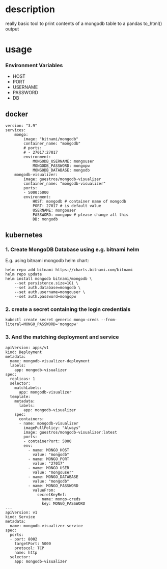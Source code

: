 # description

really basic tool to print contents of a mongodb table to a pandas to_html() output

# usage

### Environment Variables

- HOST 
- PORT 
- USERNAME 
- PASSWORD 
- DB 

## docker

```
version: "3.9"
services:
    mongo:
        image: "bitnami/mongodb"
        container_name: "mongodb"
        # ports:
        # - 27017:27017
        environment:
            MONGODB_USERNAME: mongouser
            MONGODB_PASSWORD: mongopw
            MONGODB_DATABASE: mongodb
    mongodb-visualizer:
        image: guestros/mongodb-visualizer
        container_name: "mongodb-visualizer"
        ports:
        - 5000:5000
        environment:
            HOST: mongodb # container name of mongodb
            PORT: 27017 # is default value
            USERNAME: mongouser
            PASSWORD: mongopw # please change all this
            DB: mongodb
```

## kubernetes

### 1. Create MongoDB Database using e.g. bitnami helm

E.g. using bitnami mongodb helm chart:

```
helm repo add bitnami https://charts.bitnami.com/bitnami
helm repo update
helm install mongodb bitnami/mongodb \
    --set persistence.size=1Gi \
    --set auth.database=mongodb \
    --set auth.username=mongouser \
    --set auth.password=mongopw
```

### 2. create a secret containing the login credentials

`kubectl create secret generic mongo-creds --from-literal=MONGO_PASSWORD='mongopw'`


### 3. And the matching deployment and service

```
apiVersion: apps/v1
kind: Deployment
metadata:
  name: mongodb-visualizer-deployment
  labels:
    app: mongodb-visualizer
spec:
  replicas: 1
  selector:
    matchLabels:
      app: mongodb-visualizer
  template:
    metadata:
      labels:
        app: mongodb-visualizer
    spec:
      containers:
      - name: mongodb-visualizer
        imagePullPolicy: "Always"
        image: guestros/mongodb-visualizer:latest
        ports:
        - containerPort: 5000
        env:
          - name: MONGO_HOST
            value: "mongodb"
          - name: MONGO_PORT
            value: "27017"
          - name: MONGO_USER
            value: "mongouser"
          - name: MONGO_DATABASE
            value: "mongodb"
          - name: MONGO_PASSWORD
            valueFrom:
              secretKeyRef:
                name: mongo-creds
                key: MONGO_PASSWORD
---
apiVersion: v1
kind: Service
metadata:
  name: mongodb-visualizer-service
spec:
  ports:
  - port: 8002
    targetPort: 5000
    protocol: TCP
    name: http
  selector:
    app: mongodb-visualizer
```